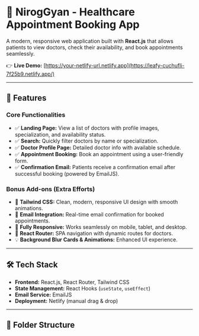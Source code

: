 # 🏥 NirogGyan - Healthcare Appointment Booking App

A modern, responsive web application built with **React.js** that allows patients to view doctors, check their availability, and book appointments seamlessly.  

👉 **Live Demo:** [https://your-netlify-url.netlify.app](https://leafy-cuchufli-7f25b9.netlify.app/)

---

## 🚀 Features

### **Core Functionalities**
- ✅ **Landing Page:** View a list of doctors with profile images, specialization, and availability status.
- ✅ **Search:** Quickly filter doctors by name or specialization.
- ✅ **Doctor Profile Page:** Detailed doctor info with available schedule.
- ✅ **Appointment Booking:** Book an appointment using a user-friendly form.
- ✅ **Confirmation Email:** Patients receive a confirmation email after successful booking (powered by EmailJS).

### **Bonus Add-ons (Extra Efforts)**
- 🎨 **Tailwind CSS:** Clean, modern, responsive UI design with smooth animations.
- 📧 **Email Integration:** Real-time email confirmation for booked appointments.
- 📱 **Fully Responsive:** Works seamlessly on mobile, tablet, and desktop.
- 🔄 **React Router:** SPA navigation with dynamic routes for doctors.
- 💡 **Background Blur Cards & Animations:** Enhanced UI experience.

---

## 🛠️ Tech Stack

- **Frontend:** React.js, React Router, Tailwind CSS
- **State Management:** React Hooks (`useState`, `useEffect`)
- **Email Service:** EmailJS
- **Deployment:** Netlify (manual drag & drop)

---

## 📂 Folder Structure

